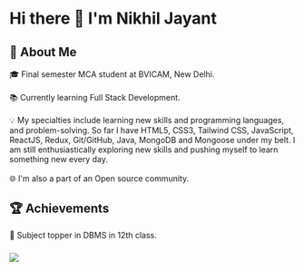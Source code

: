 # Hi there 👋 I'm Nikhil Jayant
## 🚀 About Me 
🎓 Final semester MCA student at BVICAM, New Delhi. <br />
<br />
📚 Currently learning Full Stack Development. <br />
<br />
💡 My specialties include learning new skills and programming languages, and problem-solving. So far I have HTML5, CSS3, Tailwind CSS, JavaScript, ReactJS, Redux, Git/GitHub, Java, MongoDB and Mongoose under my belt. I am still enthusiastically exploring new skills and pushing myself to learn something new every day. <br />
<br />
🌐 I'm also a part of an Open source community.
## 🏆 Achievements
🥇 Subject topper in DBMS in 12th class.
### <img src="https://github-readme-streak-stats.herokuapp.com/?user=nikhiljayant&theme=dark" />
<!--
**nikhiljayant/nikhiljayant** is a ✨ _special_ ✨ repository because its `README.md` (this file) appears on your GitHub profile.

Here are some ideas to get you started:

- 🔭 I’m currently working on ...
- 🌱 I’m currently learning ...
- 👯 I’m looking to collaborate on ...
- 🤔 I’m looking for help with ...
- 💬 Ask me about ...
- 📫 How to reach me: ...
- 😄 Pronouns: ...
- ⚡ Fun fact: ...
-->

